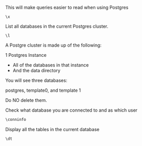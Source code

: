 
This will make queries easier to read when using Postgres
```
\x
```


List all databases in the current Postgres cluster.
```
\l
```

A Postgre cluster is made up of the following:

1 Postgres Instance 
+ All of the databases in that instance 
+ And the data directory

You will see three databases:

postgres, template0, and template 1

Do NO delete them.

Check what database you are connected to and as which user
```sh
\conninfo
```

Display all the tables in the current database
```sh
\dt
```
